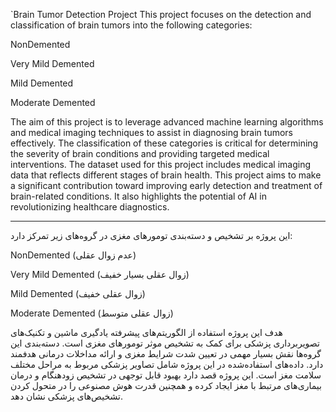 `Brain Tumor Detection Project
This project focuses on the detection and classification of brain tumors into the following categories:

NonDemented

Very Mild Demented

Mild Demented

Moderate Demented

The aim of this project is to leverage advanced machine learning algorithms and medical imaging techniques to assist in diagnosing brain tumors effectively. The classification of these categories is critical for determining the severity of brain conditions and providing targeted medical interventions. The dataset used for this project includes medical imaging data that reflects different stages of brain health.
This project aims to make a significant contribution toward improving early detection and treatment of brain-related conditions. It also highlights the potential of AI in revolutionizing healthcare diagnostics.


------------------------------------------------------------------------------------------------------------------

این پروژه بر تشخیص و دسته‌بندی تومورهای مغزی در گروه‌های زیر تمرکز دارد:

NonDemented (عدم زوال عقلی)

Very Mild Demented (زوال عقلی بسیار خفیف)

Mild Demented (زوال عقلی خفیف)

Moderate Demented (زوال عقلی متوسط)

هدف این پروژه استفاده از الگوریتم‌های پیشرفته یادگیری ماشین و تکنیک‌های تصویربرداری پزشکی برای کمک به تشخیص موثر تومورهای مغزی است. دسته‌بندی این گروه‌ها نقش بسیار مهمی در تعیین شدت شرایط مغزی و ارائه مداخلات درمانی هدفمند دارد. داده‌های استفاده‌شده در این پروژه شامل تصاویر پزشکی مربوط به مراحل مختلف سلامت مغز است.
این پروژه قصد دارد بهبود قابل توجهی در تشخیص زودهنگام و درمان بیماری‌های مرتبط با مغز ایجاد کرده و همچنین قدرت هوش مصنوعی را در متحول کردن تشخیص‌های پزشکی نشان دهد.
